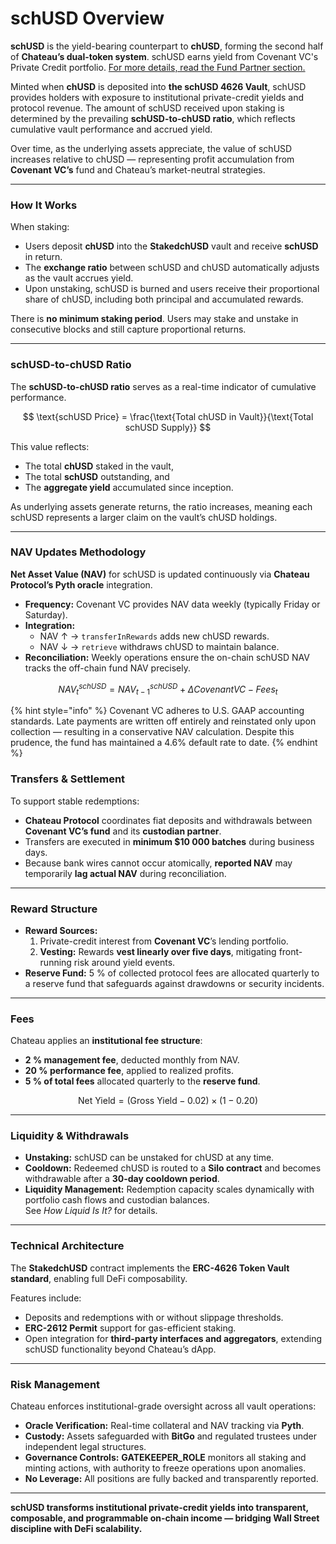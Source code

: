 # schUSD Overview

**schUSD** is the yield-bearing counterpart to **chUSD**, forming the second half of **Chateau’s dual-token system**. schUSD earns yield from Covenant VC's Private Credit portfolio. [For more details, read the Fund Partner section.](../fund-partner-covenant-vc/)

Minted when **chUSD** is deposited into **the schUSD 4626 Vault**, schUSD provides holders with exposure to institutional private-credit yields and protocol revenue. The amount of schUSD received upon staking is determined by the prevailing **schUSD-to-chUSD ratio**, which reflects cumulative vault performance and accrued yield.

Over time, as the underlying assets appreciate, the value of schUSD increases relative to chUSD — representing profit accumulation from **Covenant VC’s** fund and Chateau’s market-neutral strategies.

***

### How It Works

When staking:

* Users deposit **chUSD** into the **StakedchUSD** vault and receive **schUSD** in return.
* The **exchange ratio** between schUSD and chUSD automatically adjusts as the vault accrues yield.
* Upon unstaking, schUSD is burned and users receive their proportional share of chUSD, including both principal and accumulated rewards.

There is **no minimum staking period**. Users may stake and unstake in consecutive blocks and still capture proportional returns.



***

### schUSD-to-chUSD Ratio

The **schUSD-to-chUSD ratio** serves as a real-time indicator of cumulative performance.

$$
\text{schUSD Price} = \frac{\text{Total chUSD in Vault}}{\text{Total schUSD Supply}}
$$

This value reflects:

* The total **chUSD** staked in the vault,
* The total **schUSD** outstanding, and
* The **aggregate yield** accumulated since inception.

As underlying assets generate returns, the ratio increases, meaning each schUSD represents a larger claim on the vault’s chUSD holdings.

***

### NAV Updates Methodology

**Net Asset Value (NAV)** for schUSD is updated continuously via **Chateau Protocol’s Pyth oracle** integration.

* **Frequency:** Covenant VC provides NAV data weekly (typically Friday or Saturday).
* **Integration:**
  * NAV ↑ → `transferInRewards` adds new chUSD rewards.
  * NAV ↓ → `retrieve` withdraws chUSD to maintain balance.
* **Reconciliation:** Weekly operations ensure the on-chain schUSD NAV tracks the off-chain fund NAV precisely.

$$
{NAV}^{schUSD}_{t}​={NAV}^{schUSD}_{t-1}​+ΔCovenant VC​−{Fees}_{t}​
$$

{% hint style="info" %}
Covenant VC adheres to U.S. GAAP accounting standards. Late payments are written off entirely and reinstated only upon collection — resulting in a conservative NAV calculation. Despite this prudence, the fund has maintained a 4.6% default rate to date.
{% endhint %}



### Transfers & Settlement

To support stable redemptions:

* **Chateau Protocol** coordinates fiat deposits and withdrawals between **Covenant VC’s fund** and its **custodian partner**.
* Transfers are executed in **minimum $10 000 batches** during business days.
* Because bank wires cannot occur atomically, **reported NAV** may temporarily **lag actual NAV** during reconciliation.

***

### Reward Structure

* **Reward Sources:**
  1. Private-credit interest from **Covenant VC**’s lending portfolio.
  2. **Vesting:** Rewards **vest linearly over five days**, mitigating front-running risk around yield events.
* **Reserve Fund:** 5 % of collected protocol fees are allocated quarterly to a reserve fund that safeguards against drawdowns or security incidents.

***

### Fees

Chateau applies an **institutional fee structure**:

* **2 % management fee**, deducted monthly from NAV.
* **20 % performance fee**, applied to realized profits.
* **5 % of total fees** allocated quarterly to the **reserve fund**.

$$
\text{Net Yield} = (\text{Gross Yield} - 0.02) \times (1 - 0.20)
$$

***

### Liquidity & Withdrawals

* **Unstaking:** schUSD can be unstaked for chUSD at any time.
* **Cooldown:** Redeemed chUSD is routed to a **Silo contract** and becomes withdrawable after a **30-day cooldown period**.
* **Liquidity Management:** Redemption capacity scales dynamically with portfolio cash flows and custodian balances.\
  See _How Liquid Is It?_ for details.

***

### Technical Architecture

The **StakedchUSD** contract implements the **ERC-4626 Token Vault standard**, enabling full DeFi composability.

Features include:

* Deposits and redemptions with or without slippage thresholds.
* **ERC-2612 Permit** support for gas-efficient staking.
* Open integration for **third-party interfaces and aggregators**, extending schUSD functionality beyond Chateau’s dApp.

***

### Risk Management

Chateau enforces institutional-grade oversight across all vault operations:

* **Oracle Verification:** Real-time collateral and NAV tracking via **Pyth**.
* **Custody:** Assets safeguarded with **BitGo** and regulated trustees under independent legal structures.
* **Governance Controls:** **GATEKEEPER\_ROLE** monitors all staking and minting actions, with authority to freeze operations upon anomalies.
* **No Leverage:** All positions are fully backed and transparently reported.

***

**schUSD transforms institutional private-credit yields into transparent, composable, and programmable on-chain income — bridging Wall Street discipline with DeFi scalability.**
